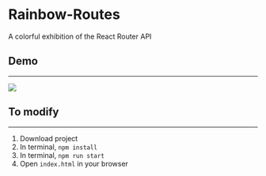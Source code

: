 # Rainbow-Routes
A colorful exhibition of the React Router API

## Demo
---
![](demo.gif)

## To modify
---
1. Download project
2. In terminal, `npm install`
3. In terminal, `npm run start`
4. Open `index.html` in your browser
